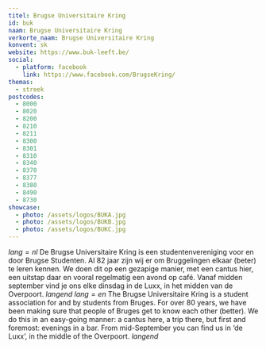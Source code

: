 ```yaml
---
titel: Brugse Universitaire Kring
id: buk
naam: Brugse Universitaire Kring
verkorte_naam: Brugse Universitaire Kring
konvent: sk
website: https://www.buk-leeft.be/
social:
  - platform: facebook
    link: https://www.facebook.com/BrugseKring/
themas:
  - streek
postcodes:
  - 8000
  - 8020
  - 8200
  - 8210
  - 8211
  - 8300
  - 8301
  - 8310
  - 8340
  - 8370
  - 8377
  - 8380
  - 8490
  - 8730
showcase:
  - photo: /assets/logos/BUKA.jpg
  - photo: /assets/logos/BUKB.jpg
  - photo: /assets/logos/BUKC.jpg
---
```


$lang=nl$ 
De Brugse Universitaire Kring is een studentenvereniging voor en door Brugse Studenten. Al 82 jaar zijn wij er om Bruggelingen elkaar (beter) te leren kennen. We doen dit op een gezapige manier, met een cantus hier, een uitstap daar en vooral regelmatig een avond op café. Vanaf midden september vind je ons elke dinsdag in de Luxx, in het midden van de Overpoort. 
$langend$ 
$lang=en$ 
The Brugse Universitaire Kring is a student association for and by students from Bruges. For over 80 years, we have been making sure that people of Bruges get to know each other (better). We do this in an easy-going manner: a cantus here, a trip there, but first and foremost: evenings in a bar. From mid-September you can find us in ‘de Luxx’, in the middle of the Overpoort. 
$langend$
